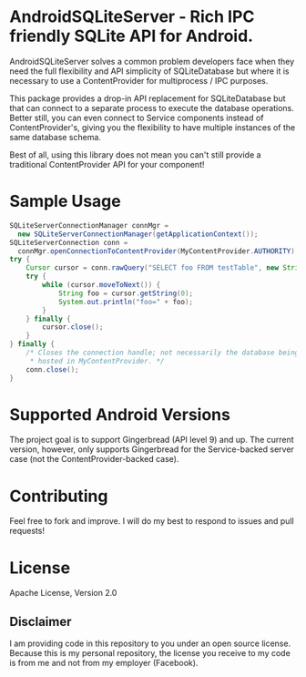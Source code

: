 # AndroidSQLiteServer - Rich IPC friendly SQLite API for Android.

AndroidSQLiteServer solves a common problem developers face when they need the
full flexibility and API simplicity of SQLiteDatabase but where it is necessary
to use a ContentProvider for multiprocess / IPC purposes.

This package provides a drop-in API replacement for SQLiteDatabase but that can
connect to a separate process to execute the database operations.  Better
still, you can even connect to Service components instead of ContentProvider's,
giving you the flexibility to have multiple instances of the same database
schema.

Best of all, using this library does not mean you can't still provide a
traditional ContentProvider API for your component!

# Sample Usage

```java
SQLiteServerConnectionManager connMgr =
  new SQLiteServerConnectionManager(getApplicationContext());
SQLiteServerConnection conn =
  connMgr.openConnectionToContentProvider(MyContentProvider.AUTHORITY);
try {
    Cursor cursor = conn.rawQuery("SELECT foo FROM testTable", new String[] {});
    try {
        while (cursor.moveToNext()) {
            String foo = cursor.getString(0);
            System.out.println("foo=" + foo);
        }
    } finally {
        cursor.close();
    }
} finally {
    /* Closes the connection handle; not necessarily the database being
     * hosted in MyContentProvider. */
    conn.close();
}
```

# Supported Android Versions

The project goal is to support Gingerbread (API level 9) and up.  The current
version, however, only supports Gingerbread for the Service-backed server case
(not the ContentProvider-backed case).

# Contributing

Feel free to fork and improve.  I will do my best to respond to issues and pull
requests!

# License

Apache License, Version 2.0

## Disclaimer

I am providing code in this repository to you under an open source license.
Because this is my personal repository, the license you receive to my code is
from me and not from my employer (Facebook).
